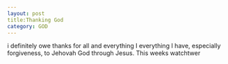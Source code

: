 ```yaml
---
layout: post
title:Thanking God
category: GOD
---
```


i definitely owe thanks for all and everything I everything I have, especially forgiveness, to Jehovah God through Jesus. This weeks watchtwer





